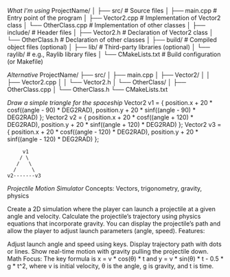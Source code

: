 *What I'm using*
ProjectName/
│
├── src/                 # Source files
│   ├── main.cpp         # Entry point of the program
│   ├── Vector2.cpp      # Implementation of Vector2 class
│   └── OtherClass.cpp   # Implementation of other classes
│
├── include/             # Header files
│   ├── Vector2.h        # Declaration of Vector2 class
│   └── OtherClass.h     # Declaration of other classes
│
├── build/               # Compiled object files (optional)
│
├── lib/                 # Third-party libraries (optional)
│   └── raylib/          # e.g., Raylib library files
│
└── CMakeLists.txt       # Build configuration (or Makefile)

*Alternative*
ProjectName/
├── src/
│   ├── main.cpp
│   ├── Vector2/
│   │   ├── Vector2.cpp
│   │   └── Vector2.h
│   └── OtherClass/
│       ├── OtherClass.cpp
│       └── OtherClass.h
└── CMakeLists.txt

*Draw a simple triangle for the spaceship*
Vector2 v1 = { position.x + 20 * cosf((angle - 90) * DEG2RAD), position.y + 20 * sinf((angle - 90) * DEG2RAD) };
Vector2 v2 = { position.x + 20 * cosf((angle + 120) * DEG2RAD), position.y + 20 * sinf((angle + 120) * DEG2RAD) };
Vector2 v3 = { position.x + 20 * cosf((angle - 120) * DEG2RAD), position.y + 20 * sinf((angle - 120) * DEG2RAD) }; 

         v1
        / \
       /   \
      /     \
    v2-------v3


*Projectile Motion Simulator*
Concepts: Vectors, trigonometry, gravity, physics

Create a 2D simulation where the player can launch a projectile at a given angle and velocity.
Calculate the projectile’s trajectory using physics equations that incorporate gravity.
You can display the projectile’s path and allow the player to adjust launch parameters (angle, speed).
Features:

Adjust launch angle and speed using keys.
Display trajectory path with dots or lines.
Show real-time motion with gravity pulling the projectile down.
Math Focus: The key formula is x = v * cos(θ) * t and y = v * sin(θ) * t - 0.5 * g * t^2, where v is initial velocity, θ is the angle, g is gravity, and t is time.


